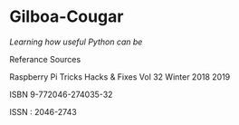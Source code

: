 # Gilboa-Cougar
_Learning how useful Python can be_

Referance Sources

Raspberry Pi Tricks Hacks & Fixes Vol 32 Winter 2018 2019

ISBN 9-772046-274035-32

ISSN : 2046-2743

